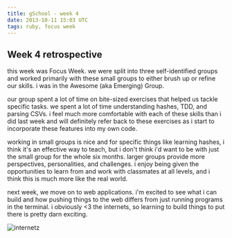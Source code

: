```yaml
---
title: gSchool - week 4
date: 2013-10-11 15:03 UTC
tags: ruby, focus week
---
```


<h2>Week 4 retrospective</h2>

this week was Focus Week.  we were split into three self-identified groups and worked primarily with these small groups to either brush up or refine our skills.  i was in the Awesome (aka Emerging) Group.

our group spent a lot of time on bite-sized exercises that helped us tackle specific tasks.  we spent a lot of time understanding hashes, TDD, and parsing CSVs.  i feel much more comfortable with each of these skills than i did last week and will definitely refer back to these exercises as i start to incorporate these features into my own code.

working in small groups is nice and for specific things like learning hashes, i think it's an effective way to teach, but i don't think i'd want to be with just the small group for the whole six months.  larger groups provide more perspectives, personalities, and challenges.  i enjoy being given the opportunities to learn from and work with classmates at all levels, and i think this is much more like the real world.

next week, we move on to web applications.  i'm excited to see what i can build and how pushing things to the web differs from just running programs in the terminal.  i obviously <3 the internets, so learning to build things to put there is pretty darn exciting.

![internetz](http://memecrunch.com/meme/ONU8/i-love-the-interwebz/image.png)
